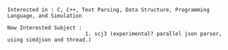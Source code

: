     Interested in : C, C++, Text Parsing, Data Structure, Programming Language, and Simulation
    
    Now Interested Subject : 
                             1. scj3 (experimental? parallel json parser, using simdjson and thread.)
